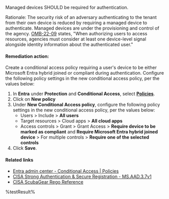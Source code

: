 Managed devices SHOULD be required for authentication.

Rationale: The security risk of an adversary authenticating to the tenant from their own device is reduced by requiring a managed device to authenticate. Managed devices are under the provisioning and control of the agency. [OMB-22-09](https://www.whitehouse.gov/wp-content/uploads/2022/01/M-22-09.pdf) states, "When authorizing users to access resources, agencies must consider at least one device-level signal alongside identity information about the authenticated user."

#### Remediation action:

Create a conditional access policy requiring a user's device to be either Microsoft Entra hybrid joined or compliant during authentication. Configure the following policy settings in the new conditional access policy, per the values below:

1. In **Entra** under **Protection** and **Conditional Access**, select **[Policies](https://entra.microsoft.com/#view/Microsoft_AAD_ConditionalAccess/ConditionalAccessBlade/~/Policies/fromNav/)**.
2. Click on **New policy**
3. Under **New Conditional Access policy**, configure the following policy settings in the new conditional access policy, per the values below:
    * Users > Include > **All users**
    * Target resources > Cloud apps > **All cloud apps**
    * Access controls > Grant > Grant Access > **Require device to be marked as compliant** and **Require Microsoft Entra hybrid joined device** > For multiple controls > **Require one of the selected controls**
4. Click **Save**.

#### Related links

* [Entra admin center - Conditional Access | Policies](https://entra.microsoft.com/#view/Microsoft_AAD_ConditionalAccess/ConditionalAccessBlade/~/Policies/fromNav/)
* [CISA Strong Authentication & Secure Registration - MS.AAD.3.7v1](https://github.com/cisagov/ScubaGear/blob/main/PowerShell/ScubaGear/baselines/aad.md#msaad37v1)
* [CISA ScubaGear Rego Reference](https://github.com/cisagov/ScubaGear/blob/main/PowerShell/ScubaGear/Rego/AADConfig.rego#L397)

<!--- Results --->
%testResult%
